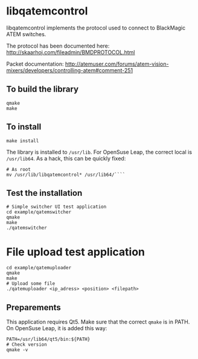 libqatemcontrol
===============

libqatemcontrol implements the protocol used to connect to BlackMagic ATEM switches.

The protocol has been documented here:
http://skaarhoj.com/fileadmin/BMDPROTOCOL.html

Packet documentation:
http://atemuser.com/forums/atem-vision-mixers/developers/controlling-atem#comment-251

## To build the library
```
qmake
make
```

## To install
```
make install
```

The library is installed to ```/usr/lib```. For OpenSuse Leap,
the correct local is ```/usr/lib64```.
As a hack, this can be quickly fixed:
```shell
# As root
mv /usr/lib/libqatemcontrol* /usr/lib64/````
```

## Test the installation
```shell
# Simple switcher UI test application
cd example/qatemswitcher
qmake
make
./qatemswitcher
```

# File upload test application
```
cd example/qatemuploader
qmake
make
# Upload some file
./qatemuploader <ip_adress> <position> <filepath>
```

## Preparements
This application requires Qt5. Make sure that the correct ```qmake``` is in PATH.
On OpenSuse Leap, it is added this way:
```shell
PATH=/usr/lib64/qt5/bin:${PATH}
# Check version
qmake -v
```

